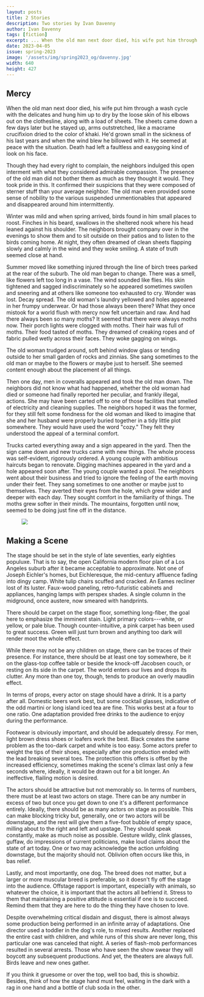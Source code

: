 ```yaml
---
layout: posts
title: 2 Stories
description: Two stories by Ivan Davenny
author: Ivan Davenny
tags: [fiction]
excerpt: ... When the old man next door died, his wife put him through a wash cycle with the delicates and hung him up to dry ...
date: 2023-04-05
issue: spring-2023
image: '/assets/img/spring2023_og/davenny.jpg'
width: 640
height: 427
--- 
```



## Mercy

When the old man next door died, his wife put him through a wash cycle
with the delicates and hung him up to dry by the loose skin of his
elbows out on the clothesline, along with a load of sheets. The sheets
came down a few days later but he stayed up, arms outstretched, like a
macrame crucifixion dried to the color of khaki. He'd grown small in the
sickness of his last years and when the wind blew he billowed with it.
He seemed at peace with the situation. Death had left a faultless and
easygoing kind of look on his face.

Though they had every right to complain, the neighbors indulged this
open interment with what they considered admirable compassion. The
presence of the old man did not bother them as much as they thought it
would. They took pride in this. It confirmed their suspicions that they
were composed of sterner stuff than your average neighbor. The old man
even provided some sense of nobility to the various suspended
unmentionables that appeared and disappeared around him intermittently.

Winter was mild and when spring arrived, birds found in him small places
to roost. Finches in his beard, swallows in the sheltered nook where his
head leaned against his shoulder. The neighbors brought company over in
the evenings to show them and to sit outside on their patios and to
listen to the birds coming home. At night, they often dreamed of clean
sheets flapping slowly and calmly in the wind and they woke smiling. A
state of truth seemed close at hand.

Summer moved like something injured through the line of birch trees
parked at the rear of the suburb. The old man began to change. There was
a smell, like flowers left too long in a vase. The wind sounded like
flies. His skin tightened and sagged indiscriminately so he appeared
sometimes swollen and sneering and at others like someone too exhausted
to cry. Wonder was lost. Decay spread. The old woman's laundry yellowed
and holes appeared in her frumpy underwear. Or had those always been
there? What they once mistook for a world flush with mercy now felt
uncertain and raw. And had there always been so many moths? It seemed
that there were always moths now. Their porch lights were clogged with
moths. Their hair was full of moths. Their food tasted of moths. They
dreamed of creaking ropes and of fabric pulled wetly across their faces.
They woke gagging on wings.

The old woman trudged around, soft behind window glass or tending
outside to her small garden of rocks and zinnias. She sang sometimes to
the old man or maybe to the flowers or maybe just to herself. She seemed
content enough about the placement of all things.

Then one day, men in coveralls appeared and took the old man down. The
neighbors did not know what had happened, whether the old woman had died
or someone had finally reported her peculiar, and frankly illegal,
actions. She may have been carted off to one of those facilities that
smelled of electricity and cleaning supplies. The neighbors hoped it was
the former, for they still felt some fondness for the old woman and
liked to imagine that she and her husband were properly buried together
in a tidy little plot somewhere. They would have used the word "cozy."
They felt they understood the appeal of a terminal comfort.

Trucks carted everything away and a sign appeared in the yard. Then the
sign came down and new trucks came with new things. The whole process
was self-evident, rigorously ordered. A young couple with ambitious
haircuts began to renovate. Digging machines appeared in the yard and a
hole appeared soon after. The young couple wanted a pool. The neighbors
went about their business and tried to ignore the feeling of the earth
moving under their feet. They sang sometimes to one another or maybe
just to themselves. They averted their eyes from the hole, which grew
wider and deeper with each day. They sought comfort in the familiarity
of things. The moths grew softer in their minds. The mountains,
forgotten until now, seemed to be doing just fine off in the distance.

<figure class="my-5 py-3">
  <img src="{{ '/assets/img/seperator.png' | prepend: site.baseurl }}" class="d-block" style="max-height:15px;" />
</figure>


## Making a Scene

The stage should be set in the style of late seventies, early eighties
populuxe. That is to say, the open California modern floor plan of a Los
Angeles suburb after it became acceptable to approximate. Not one of
Joseph Eichler's homes, but Eichleresque, the mid-century affluence
fading into dingy camp. White tulip chairs scuffed and cracked. An Eames
recliner lost of its luster. Faux-wood paneling, retro-futuristic
cabinets and appliances, hanging lamps with perspex shades. A single
column in the midground, once austere, now smeared with handprints.

There should be carpet on the stage floor, something long-fiber, the
goal here to emphasize the imminent stain. Light primary colors---white,
or yellow, or pale blue. Though counter-intuitive, a pink carpet has
been used to great success. Green will just turn brown and anything too
dark will render moot the whole effect.

While there may not be any children on stage, there can be traces of
their presence. For instance, there should be at least one toy
somewhere, be it on the glass-top coffee table or beside the knock-off
Jacobsen couch, or resting on its side in the carpet. The world enters
our lives and drops its clutter. Any more than one toy, though, tends to
produce an overly maudlin effect.

In terms of props, every actor on stage should have a drink. It is a
party after all. Domestic beers work best, but some cocktail glasses,
indicative of the odd martini or long island iced tea are fine. This
works best at a four to one ratio. One adaptation provided free drinks
to the audience to enjoy during the performance.

Footwear is obviously important, and should be adequately dressy. For
men, light brown dress shoes or loafers work the best. Black creates the
same problem as the too-dark carpet and white is too easy. Some actors
prefer to weight the tips of their shoes, especially after one
production ended with the lead breaking several toes. The protection
this offers is offset by the increased efficiency, sometimes making the
scene's climax last only a few seconds where, ideally, it would be drawn
out for a bit longer. An ineffective, flailing motion is desired.

The actors should be attractive but not memorably so. In terms of
numbers, there must be at least two actors on stage. There can be any
number in excess of two but once you get down to one it's a different
performance entirely. Ideally, there should be as many actors on stage
as possible. This can make blocking tricky but, generally, one or two
actors will be downstage, and the rest will give them a five-foot bubble
of empty space, milling about to the right and left and upstage. They
should speak constantly, make as much noise as possible. Gesture wildly,
clink glasses, guffaw, do impressions of current politicians, make loud
claims about the state of art today. One or two may acknowledge the
action unfolding downstage, but the majority should not. Oblivion often
occurs like this, in bas relief.

Lastly, and most importantly, one dog. The breed does not matter, but a
larger or more muscular breed is preferable, so it doesn't fly off the
stage into the audience. Offstage rapport is important, especially with
animals, so whatever the choice, it is important that the actors all
befriend it. Stress to them that maintaining a positive attitude is
essential if one is to succeed. Remind them that they are here to do the
thing they have chosen to love.

Despite overwhelming critical disdain and disgust, there is almost
always some production being performed in an infinite array of
adaptations. One director used a toddler in the dog's role, to mixed
results. Another replaced the entire cast with children, and while runs
of this show are never long, this particular one was canceled that
night. A series of flash-mob performances resulted in several arrests.
Those who have seen the show swear they will boycott any subsequent
productions. And yet, the theaters are always full. Birds leave and new
ones gather.

If you think it gruesome or over the top, well too bad, this is showbiz.
Besides, think of how the stage hand must feel, waiting in the dark with
a rag in one hand and a bottle of club soda in the other.
